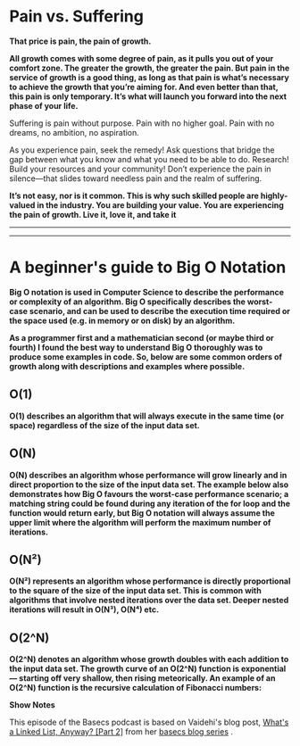 # Pain vs. Suffering

__That price is pain, the pain of growth.__


**All growth comes with some degree of pain, as it pulls you out of your comfort zone. The greater the growth, the greater the pain. But pain in the service of growth is a good thing, as long as that pain is what’s necessary to achieve the growth that you’re aiming for. And even better than that, this pain is only temporary. It’s what will launch you forward into the next phase of your life.**

Suffering is pain without purpose. Pain with no higher goal. Pain with no dreams, no ambition, no aspiration.

As you experience pain, seek the remedy! Ask questions that bridge the gap between what you know and what you need to be able to do. Research! Build your resources and your community! Don’t experience the pain in silence—that slides toward needless pain and the realm of suffering.

**It’s not easy, nor is it common. This is why such skilled people are highly-valued in the industry. You are building your value. You are experiencing the pain of growth. Live it, love it, and take it**

___
___

# A beginner's guide to Big O Notation

**Big O notation is used in Computer Science to describe the performance or complexity of an algorithm. Big O specifically describes the worst-case scenario, and can be used to describe the execution time required or the space used (e.g. in memory or on disk) by an algorithm.**

__**As a programmer first and a mathematician second (or maybe third or fourth) I found the best way to understand Big O thoroughly was to produce some examples in code. So, below are some common orders of growth along with descriptions and examples where possible.**__

## __O(1)__

**O(1) describes an algorithm that will always execute in the same time (or space) regardless of the size of the input data set.**

## __O(N)__


**O(N) describes an algorithm whose performance will grow linearly and in direct proportion to the size of the input data set. The example below also demonstrates how Big O favours the worst-case performance scenario; a matching string could be found during any iteration of the for loop and the function would return early, but Big O notation will always assume the upper limit where the algorithm will perform the maximum number of iterations.**


## __O(N²)__


**O(N²) represents an algorithm whose performance is directly proportional to the square of the size of the input data set. This is common with algorithms that involve nested iterations over the data set. Deeper nested iterations will result in O(N³), O(N⁴) etc.**

## __O(2^N)__

**O(2^N) denotes an algorithm whose growth doubles with each addition to the input data set. The growth curve of an O(2^N) function is exponential — starting off very shallow, then rising meteorically. An example of an O(2^N) function is the recursive calculation of Fibonacci numbers:**

__**Show Notes**__

This episode of the Basecs podcast is based on Vaidehi's blog post, [What's a Linked List, Anyway? [Part 2]](https://medium.com/basecs/whats-a-linked-list-anyway-part-2-131d96f71996) from her [basecs blog series](https://medium.com/basecs) .




